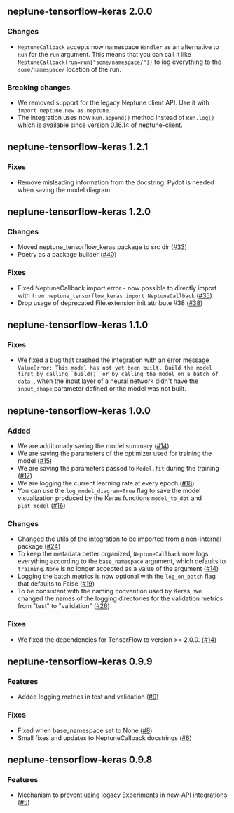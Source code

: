 ## neptune-tensorflow-keras 2.0.0

### Changes
- `NeptuneCallback` accepts now namespace `Handler` as an alternative to `Run` for the `run` argument. This means that
  you can call it like `NeptuneCallback(run=run["some/namespace/"])` to log everything to the `some/namespace/` 
  location of the run.

### Breaking changes
- We removed support for the legacy Neptune client API. Use it with `import neptune.new as neptune`.
- The integration uses now `Run.append()` method instead of `Run.log()` which is available since version 0.16.14
  of neptune-client.

## neptune-tensorflow-keras 1.2.1

### Fixes
- Remove misleading information from the docstring. Pydot is needed when saving the model diagram.

## neptune-tensorflow-keras 1.2.0

### Changes
- Moved neptune_tensorflow_keras package to src dir ([#33](https://github.com/neptune-ai/neptune-tensorflow-keras/pull/33))
- Poetry as a package builder ([#40](https://github.com/neptune-ai/neptune-tensorflow-keras/pull/40))

### Fixes
- Fixed NeptuneCallback import error - now possible to directly import with `from neptune_tensorflow_keras import NeptuneCallback` ([#35](https://github.com/neptune-ai/neptune-tensorflow-keras/pull/35))
- Drop usage of deprecated File.extension init attribute #38 ([#38](https://github.com/neptune-ai/neptune-tensorflow-keras/pull/38))

## neptune-tensorflow-keras 1.1.0

### Fixes

- We fixed a bug that crashed the integration with an error message ``ValueError: This model has not yet been built. Build the model first by calling `build()` or by calling the model on a batch of data.``, when the input layer of a neural network didn't have the `input_shape`
  parameter defined or the model was not built.

## neptune-tensorflow-keras 1.0.0

### Added

- We are additionally saving the model summary ([#14](https://github.com/neptune-ai/neptune-tensorflow-keras/pull/14))
- We are saving the parameters of the optimizer used for training the model ([#15](https://github.com/neptune-ai/neptune-tensorflow-keras/pull/15))
- We are saving the parameters passed to `Model.fit` during the training ([#17](https://github.com/neptune-ai/neptune-tensorflow-keras/pull/17))
- We are logging the current learning rate at every epoch ([#18](https://github.com/neptune-ai/neptune-tensorflow-keras/pull/18))
- You can use the `log_model_diagram=True` flag to save the model visualization produced by the Keras functions
  `model_to_dot` and `plot_model` ([#16](https://github.com/neptune-ai/neptune-tensorflow-keras/pull/16))

### Changes

- Changed the utils of the integration to be imported from a non-internal package ([#24](https://github.com/neptune-ai/neptune-tensorflow-keras/pull/24))
- To keep the metadata better organized, `NeptuneCallback` now logs everything according to the `base_namespace` argument,
  which defaults to `training`. `None` is no longer accepted as a value of the argument ([#14](https://github.com/neptune-ai/neptune-tensorflow-keras/pull/14))
- Logging the batch metrics is now optional with the `log_on_batch` flag that defaults to False ([#19](https://github.com/neptune-ai/neptune-tensorflow-keras/pull/19))
- To be consistent with the naming convention used by Keras, we changed the names of the logging directories for
  the validation metrics from "test" to "validation" ([#26](https://github.com/neptune-ai/neptune-tensorflow-keras/pull/26))

### Fixes

- We fixed the dependencies for TensorFlow to version >= 2.0.0. ([#14](https://github.com/neptune-ai/neptune-tensorflow-keras/pull/14))

## neptune-tensorflow-keras 0.9.9

### Features

- Added logging metrics in test and validation ([#9](https://github.com/neptune-ai/neptune-tensorflow-keras/pull/9))

### Fixes

- Fixed when base_namespace set to None ([#8](https://github.com/neptune-ai/neptune-tensorflow-keras/pull/8))
- Small fixes and updates to NeptuneCallback docstrings ([#6](https://github.com/neptune-ai/neptune-tensorflow-keras/pull/6))

## neptune-tensorflow-keras 0.9.8

### Features

- Mechanism to prevent using legacy Experiments in new-API integrations ([#5](https://github.com/neptune-ai/neptune-tensorflow-keras/pull/5))
